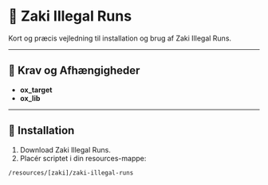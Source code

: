 # 🚗 Zaki Illegal Runs

Kort og præcis vejledning til installation og brug af Zaki Illegal Runs.

---

## 🔧 Krav og Afhængigheder
- **ox_target**
- **ox_lib**

---

## 🚀 Installation
1. Download Zaki Illegal Runs.
2. Placér scriptet i din resources-mappe:
```shell
/resources/[zaki]/zaki-illegal-runs
